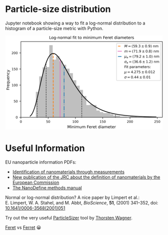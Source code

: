 # Particle-size distribution
Jupyter notebook showing a way to fit a log-normal distribution to a histogram of a particle-size metric with Python.

![plots/MinFeretDiameter_absolute.png](plots/MinFeretDiameter_absolute.png)

# Useful Information

EU nanoparticle information PDFs:
   * [Identification of nanomaterials through measurements](https://op.europa.eu/en/publication-detail/-/publication/974431b9-1bc4-11ea-8c1f-01aa75ed71a1)
   * [New publication of the JRC about the definition of nanomaterials by the European Commission](https://etp-nanomedicine.eu/jrc-report-nanomaterial-definition/)
   * [The NanoDefine methods manual](https://op.europa.eu/en/publication-detail/-/publication/9d60fd79-4244-11ea-9099-01aa75ed71a1)
   
Normal or log-normal distribution? A nice paper by Limpert et al.:   
E. Limpert, W. A. Stahel, and M. Abbt, *BioScience*, **51**, (2001) 341–352, doi: [10.1641/0006-3568(2001)051](https://doi.org/10.1641/0006-3568(2001)051[0341:LNDATS]2.0.CO;2)

Try out the very useful [ParticleSizer](https://imagej.net/plugins/particlesizer) tool by [Thorsten Wagner](https://github.com/thorstenwagner).  

[Feret](https://en.wikipedia.org/wiki/Feret_diameter) vs [Ferret](https://en.wikipedia.org/wiki/Ferret) 😀
   

